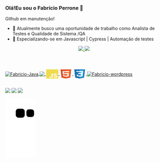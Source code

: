 ### Olá!Eu sou o Fabrício Perrone 👋

Github em manutenção!


- 🔭 Atualmente busco uma oportunidade de  trabalho como Analista de Testes e Qualidade de Sistema /QA
- 🌱 Especializando-se em Javascript | Cypress | Automação de testes

<div align="center">
  <a href="https://github.com/Fabricioperrone">
  <img height="180em" src="https://github-readme-stats.vercel.app/api?username=Fabricioperrone&show_icons=true&theme=radical&include_all_commits=true&count_private=true](https://github-readme-stats.vercel.app/api?username=Fabricioperrone&show_icons=true)"/>
  <img height="180em" src="https://github-readme-stats.vercel.app/api/top-langs/?username=Fabricioperrone&layout=compact&langs_count=7&theme=radical"/>
    
</div>


#

<div style="display: inline_block"><br>
  <img align="center" alt="Fabricio-Java" height="30" width"40" src="https://cdn.jsdelivr.net/gh/devicons/devicon/icons/java/java-original.svg" />
  <img align="center" alt"Fabricio-SQL" height="30" width"30" src="https://cdn.jsdelivr.net/gh/devicons/devicon/icons/mysql/mysql-original.svg" />
  <img align="center" alt="Fabricio-Js" height="30" width="40" src="https://raw.githubusercontent.com/devicons/devicon/master/icons/javascript/javascript-plain.svg">
  <img align="center" alt="Fabricio-HTML" height="30" width="40" src="https://raw.githubusercontent.com/devicons/devicon/master/icons/html5/html5-original.svg">
  <img align="center" alt="Fabricio-CSS" height="30" width="40" src="https://raw.githubusercontent.com/devicons/devicon/master/icons/css3/css3-original.svg">
  <img align="center" alt="Fabricio-wordpress" height="30" width"30" src="https://cdn.jsdelivr.net/gh/devicons/devicon/icons/wordpress/wordpress-original.svg" />
          
  
</div>

##

<div>

  <a href="https://www.instagram.com/fabricio_sub_zero/" target="_blank"><img src="https://img.shields.io/badge/-Instagram-%23E4405F?style=for-the-badge&logo=instagram&logoColor=white" target="_blank"></a>
  <a href = "mailto:fabricio_perrone@outlook.com"><img src="https://img.shields.io/badge/-Outlook-%23333?style=for-the-badge&logo=outlook&logoColor=white" target="_blank"></a>
  <a href="https://www.linkedin.com/in/fabricio-luis-perrone-85a95113b/" target="_blank"><img src="https://img.shields.io/badge/-LinkedIn-%230077B5?style=for-the-badge&logo=linkedin&logoColor=white" target="_blank"></a> 
  
![snake gif](https://github.com/Fabricioperrone/Fabricioperrone/blob/output/github-contribution-grid-snake.svg)
</div>
  
 
